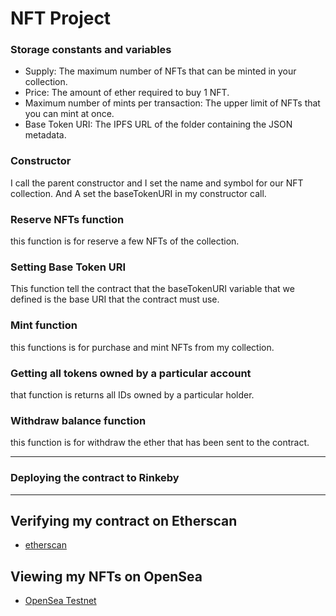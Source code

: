 # NFT Project


### Storage constants and variables
<ul>
  <li>Supply: The maximum number of NFTs that can be minted in your collection.</li>
  <li>Price: The amount of ether required to buy 1 NFT.</li>
  <li>Maximum number of mints per transaction: The upper limit of NFTs that you can mint at once.</li>
  <li>Base Token URI: The IPFS URL of the folder containing the JSON metadata.</li>
</ul>

### Constructor
 
I call the parent constructor and I set the name and symbol for our NFT collection.
And A set the baseTokenURI in my constructor call.

### Reserve NFTs function

this function is for reserve a few NFTs of the collection.

### Setting Base Token URI

This function tell the contract that the baseTokenURI variable that we defined is the base URI that the contract must use. 

### Mint function

this functions is for purchase and mint NFTs from my collection.

### Getting all tokens owned by a particular account

that function is returns all IDs owned by a particular holder. 

### Withdraw balance function

this function is for withdraw the ether that has been sent to the contract.

---

### Deploying the contract to Rinkeby

---

## Verifying my contract on Etherscan

- [etherscan](https://rinkeby.etherscan.io/address/0x1a418a2a2459AC287BB1D2fAD2f536585Cc96b9D)

## Viewing my NFTs on OpenSea

- [OpenSea Testnet](https://testnets.opensea.io/collection/nft-maarouf-nl6s4rhqoz)
